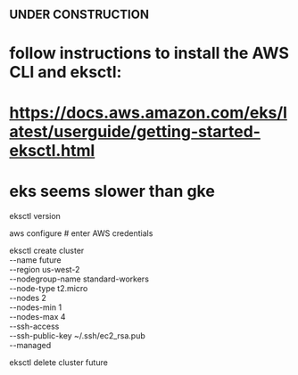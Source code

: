 ## UNDER CONSTRUCTION

# follow instructions to install the AWS CLI and eksctl:
# https://docs.aws.amazon.com/eks/latest/userguide/getting-started-eksctl.html

# eks seems slower than gke

eksctl version

aws configure # enter AWS credentials 

eksctl create cluster \
--name future \
--region us-west-2 \
--nodegroup-name standard-workers \
--node-type t2.micro \
--nodes 2 \
--nodes-min 1 \
--nodes-max 4 \
--ssh-access \
--ssh-public-key ~/.ssh/ec2_rsa.pub \
--managed

eksctl delete cluster future

